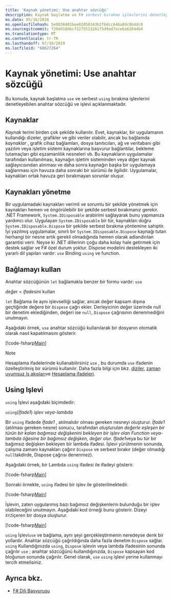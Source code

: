 ```yaml
---
title: 'Kaynak yönetimi: Use anahtar sözcüğü'
description: Kaynak başlatma ve F# serbest bırakma işlevlerini denetleyebilen ' Use ' anahtar sözcüğü ve ' Using ' işlevi hakkında bilgi edinin.
ms.date: 05/16/2016
ms.openlocfilehash: 5e0838401bee02050343b2f6dcc646a8dc8b4dc0
ms.sourcegitcommit: f20dd18dbcf2275513281f5d9ad7ece6a62644b4
ms.translationtype: MT
ms.contentlocale: tr-TR
ms.lasthandoff: 07/30/2019
ms.locfileid: "68627264"
---
```

# <a name="resource-management-the-use-keyword"></a>Kaynak yönetimi: Use anahtar sözcüğü

Bu konuda, kaynak başlatma `use` ve serbest `using` bırakma işlevlerini denetleyebilen anahtar sözcüğü ve işlevi açıklanmaktadır.

## <a name="resources"></a>Kaynaklar

*Kaynak* terimi birden çok şekilde kullanılır. Evet, kaynaklar, bir uygulamanın kullandığı dizeler, grafikler ve gibi veriler olabilir, ancak bu bağlamda *kaynaklar* , grafik cihaz bağlamları, dosya tanıtıcıları, ağ ve veritabanı gibi yazılım veya işletim sistemi kaynaklarına başvurur bağlantılar, bekleme tutamaçları gibi eşzamanlılık nesneleri vb. Bu kaynakların uygulamalar tarafından kullanılması, kaynağın işletim sisteminden veya diğer kaynak sağlayıcısından alınması ve daha sonra kaynağın başka bir uygulamaya sağlanması için havuza daha sonraki bir sürümü ile ilgilidir. Uygulamalar, kaynakları ortak havuza geri bırakmayan sorunlar oluşur.

## <a name="managing-resources"></a>Kaynakları yönetme

Bir uygulamadaki kaynakları verimli ve sorumlu bir şekilde yönetmek için kaynakları hemen ve öngörülebilir bir şekilde serbest bırakmanız gerekir. .NET Framework, `System.IDisposable` arabirimi sağlayarak bunu yapmanıza yardımcı olur. Uygulayan `System.IDisposable` bir tür, kaynakları doğru `System.IDisposable.Dispose` bir şekilde serbest bırakma yöntemine sahiptir. İyi yazılmış uygulamalar, sınırlı bir `System.IDisposable.Dispose` kaynağı tutan herhangi bir nesne artık gerekli olmadığında hemen olarak adlandırılan garantisi verir. Neyse ki .NET dillerinin çoğu daha kolay hale getirmek için destek sağlar ve F# özel durum yoktur. Dispose modelini destekleyen iki yararlı dil yapıları vardır: `use` Binding `using` ve function.

## <a name="use-binding"></a>Bağlamayı kullan

Anahtar sözcüğünün `let` bağlamakla benzer bir formu vardır: `use`

*değer* = *ifadesini* kullan

`let` Bağlama ile aynı işlevselliği sağlar, ancak değer kapsam dışına geçtiğinde değere bir `Dispose` çağrı ekler. Derleyicinin değer üzerinde null bir denetim eklediğinden, değeri ise `null`, `Dispose` çağrısının denenmediğini unutmayın.

Aşağıdaki örnek, `use` anahtar sözcüğü kullanılarak bir dosyanın otomatik olarak nasıl kapatılmasını gösterir.

[!code-fsharp[Main](~/samples/snippets/fsharp/lang-ref-2/snippet6301.fs)]

> [!NOTE]
> Hesaplama ifadelerinde kullanabilirsiniz `use` , bu durumda `use` ifadenin özelleştirilmiş bir sürümü kullanılır. Daha fazla bilgi için bkz. [diziler](sequences.md), [zaman uyumsuz Iş akışları](asynchronous-workflows.md)ve [Hesaplama ifadeleri](computation-expressions.md).

## <a name="using-function"></a>Using Işlevi

`using` İşlevi aşağıdaki biçimdedir:

`using`(*İfade1*) *işlev veya-lambda*

Bir `using` ifadede *İfade1* , atılmalıdır olması gereken nesneyi oluşturur. *İfade1* (atılması gereken nesne) sonucu, tarafından *oluşturulan değerle eşleşen bir türün bir kalan bağımsız değişkenini bekleyen bir işlev olan Function veya-lambda öğesine bir bağımsız değişken, değer olur. İfade1*veya bu tür bir bağımsız değişken bekleyen bir lambda ifadesi. İşlevi yürütmenin sonunda, çalışma zamanı kaynakları çağırır `Dispose` ve serbest bırakır (değer olmadığı `null`takdirde, Dispose çağrısı denenmez).

Aşağıdaki örnek, bir Lambda `using` ifadesi ile ifadeyi gösterir.

[!code-fsharp[Main](~/samples/snippets/fsharp/lang-ref-2/snippet6302.fs)]

Sonraki örnekte, `using` ifadesi bir işlev ile gösterilmektedir.

[!code-fsharp[Main](~/samples/snippets/fsharp/lang-ref-2/snippet6303.fs)]

İşlevin, zaten uygulanmış bazı bağımsız değişkenlerin bulunduğu bir işlev olabileceğini unutmayın. Aşağıdaki kod örneği bunu gösterir. Dizeyi `XYZ`içeren bir dosya oluşturur.

[!code-fsharp[Main](~/samples/snippets/fsharp/lang-ref-2/snippet6304.fs)]

`using` İşlevi`use` ve bağlama, aynı şeyi gerçekleştirmenin neredeyse denk bir yollardır. Anahtar sözcüğü çağrıldığında daha fazla denetim `Dispose` sağlar. `using` Kullandığınızda `using`, `Dispose` işlevin veya lambda ifadesinin sonunda çağrılır `use` ; anahtar sözcüğünü kullandığınızda, `Dispose` kapsayan kod bloğunun sonunda çağırılır. Genel olarak, `use` `using` işlevi yerine kullanmayı tercih etmelisiniz.

## <a name="see-also"></a>Ayrıca bkz.

- [F# Dili Başvurusu](index.md)
